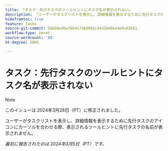 ```yaml
---
title: 「タスク：先行タスクのツールヒントにタスク名が表示されない」
description: 「ユーザーがタスクリストを表示し、詳細情報を表示するために先行タスクのアイコンにカーソルを合わせる際、表示されるツールヒントに先行タスクの名前が表示されません。」
hidefromtoc: true
feature: Tasks
source-git-commit: 58d9dedba766417d68892c94d18d0ee4e9c03b51
workflow-type: tm+mt
source-wordcount: '88'
ht-degree: 100%

---
```



# タスク：先行タスクのツールヒントにタスク名が表示されない

>[!NOTE]
>
>このイシューは 2024年3月28日（PT）に修正されました。

ユーザーがタスクリストを表示し、詳細情報を表示するために先行タスクのアイコンにカーソルを合わせる際、表示されるツールヒントに先行タスクの名前が表示されません。

_最初に報告されたのは 2024年3月5日（PT）です。_
